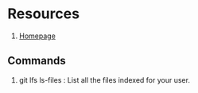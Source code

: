# Resources

1. [Homepage](https://git-lfs.github.com/)

## Commands

1. git lfs ls-files : List all the files indexed for your user.
